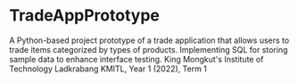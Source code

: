 # TradeAppPrototype
A Python-based project prototype of a trade application that allows users to trade items categorized by types of products. Implementing SQL for storing sample data to enhance interface testing.
King Mongkut's Institute of Technology Ladkrabang KMITL, 
Year 1 (2022), Term 1
